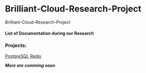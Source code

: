 
# Brilliant-Cloud-Research-Project
Brilliant-Cloud-Research-Project

#### List of Documentation during our Research
 
### Projects:
[PostgreSQL](https://github.com/MimAhmed/postgreSQL_BC)
[Redis](https://github.com/MimAhmed/Redis_BCRG)
	
***More are comming soon***
